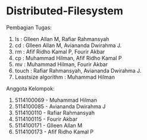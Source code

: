 # Distributed-Filesystem

Pembagian Tugas:
1. ls : Glleen Allan M, Rafiar Rahmansyah
2. cd : Glleen Allan M, Aviananda Dwirahma J.
3. rm : Afif Ridho Kamal P, Fourir Akbar
4. cp : Muhammad Hilman, Afif Ridho Kamal P
5. mv : Muhammad Hilman, Fourir Akbar
6. touch : Rafiar Rahmansyah, Aviananda Dwirahma J.
7. Leastsize algorithm : Muhammad Hilman

Anggota Kelompok:
1. 5114100069 - Muhammad Hilman
2. 5114100085 - Aviananda Dwirahma J
3. 5114100110 - Rafiar Rahmansyah
4. 5114100115 - Fourir Akbar
5. 5114100171 - Glleen Allan M
6. 5114100173 - Afif Ridho Kamal P
